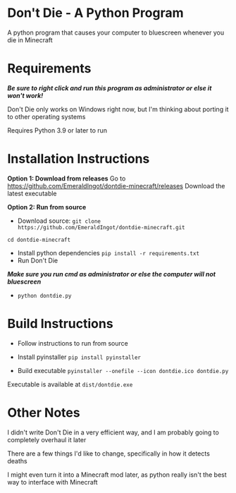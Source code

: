 # Don't Die - A Python Program
A python program that causes your computer to bluescreen whenever you die in Minecraft

# Requirements
***Be sure to right click and run this program as administrator or else it won't work!***

Don't Die only works on Windows right now, but I'm thinking about porting it to other operating systems

Requires Python 3.9 or later to run

# Installation Instructions
**Option 1: Download from releases**
Go to https://github.com/EmeraldIngot/dontdie-minecraft/releases
Download the latest executable

**Option 2: Run from source**

 - Download source:
 `git clone https://github.com/EmeraldIngot/dontdie-minecraft.git`
 
 `cd dontdie-minecraft`
 - Install python dependencies
`pip install -r requirements.txt`
 - Run Don't Die
 
 ***Make sure you run cmd as administrator or else the computer will not bluescreen***
 - `python dontdie.py`


# Build Instructions

 - Follow instructions to run from source
 
 - Install pyinstaller
 `pip install pyinstaller`

 - Build executable
 `pyinstaller --onefile --icon dontdie.ico dontdie.py`

Executable is available at `dist/dontdie.exe`


# Other Notes
I didn't write Don't Die in a very efficient way, and I am probably going to completely overhaul it later

There are a few things I'd like to change, specifically in how it detects deaths

I might even turn it into a Minecraft mod later, as python really isn't the best way to interface with Minecraft
